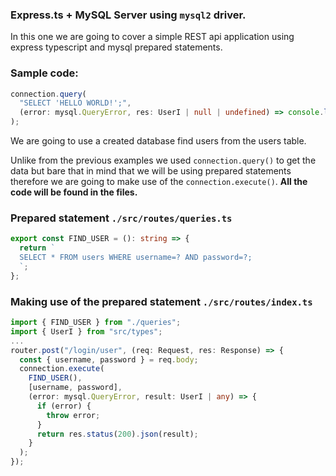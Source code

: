 ### Express.ts + MySQL Server using `mysql2` driver.

In this one we are going to cover a simple REST api application using express typescript and mysql prepared statements.

### Sample code:

```ts
connection.query(
  "SELECT 'HELLO WORLD!';",
  (error: mysql.QueryError, res: UserI | null | undefined) => console.log(res)
);
```

We are going to use a created database find users from the users table.

Unlike from the previous examples we used `connection.query()` to get the data but bare that in mind that we will be using prepared statements therefore we are going to make use of the `connection.execute()`. **All the code will be found in the files.**

### Prepared statement `./src/routes/queries.ts`

```ts
export const FIND_USER = (): string => {
  return `
  SELECT * FROM users WHERE username=? AND password=?;
  `;
};
```

### Making use of the prepared statement `./src/routes/index.ts`

```ts
import { FIND_USER } from "./queries";
import { UserI } from "src/types";
...
router.post("/login/user", (req: Request, res: Response) => {
  const { username, password } = req.body;
  connection.execute(
    FIND_USER(),
    [username, password],
    (error: mysql.QueryError, result: UserI | any) => {
      if (error) {
        throw error;
      }
      return res.status(200).json(result);
    }
  );
});
```
